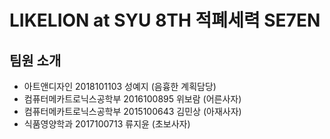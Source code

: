 # LIKELION at SYU 8TH 적폐세력 SE7EN
## 팀원 소개
- 아트앤디자인 2018101103 성예지 (음흉한 계획담당)
- 컴퓨터메카트로닉스공학부 2016100895 위보람 (어른사자)
- 컴퓨터메카트로닉스공학부 2015100643 김민상
(아재사자)
- 식품영양학과 2017100713 류지윤 (초보사자)